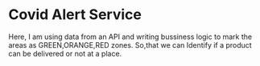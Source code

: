 # Covid Alert Service
Here, I am using data from an API and writing bussiness logic to mark the areas as GREEN,ORANGE,RED zones.
So,that we can Identify if a product can be delivered or not at a place.

